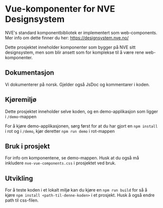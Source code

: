 # Vue-komponenter for NVE Designsystem

NVE's standard komponentbibliotek er implementert som web-components. Mer info om dette finner du her: https://designsystem.nve.no/

Dette prosjektet inneholder komponenter som bygger på NVE sitt designsystem, men som blir ansett som for komplekse til å være rene web-komponenter.

## Dokumentasjon

Vi dokumenterer på norsk. Gjelder også JsDoc og kommentarer i koden.

## Kjøremiljø

Dette prosjektet inneholder selve koden, og en demo-applikasjon som ligger i `/demo`-mappen

For å kjøre demo-applikasjonen, sørg først for at du har gjort en `npm install` i rot og i `/demo`, kjør deretter `npm run demo` i rot-mappen

## Bruk i prosjekt

For info om komponentene, se demo-mappen.
Husk at du også må inkludere `nve-vue-components.css` i prosjektet ved bruk.

## Utvikling

For å teste koden i et lokalt miljø kan du kjøre en `npm run build` for så å kjøre `npm install <path-til-denne-koden>` i et prosjekt. Husk å også endre path til css-filen.
